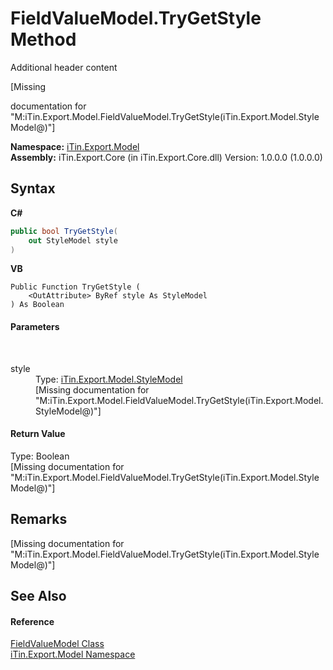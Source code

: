 # FieldValueModel.TryGetStyle Method 
Additional header content 

\[Missing <summary> documentation for "M:iTin.Export.Model.FieldValueModel.TryGetStyle(iTin.Export.Model.StyleModel@)"\]

**Namespace:**&nbsp;<a href="ef57ffcc-e95e-b212-5a46-9aa6f5a3511f">iTin.Export.Model</a><br />**Assembly:**&nbsp;iTin.Export.Core (in iTin.Export.Core.dll) Version: 1.0.0.0 (1.0.0.0)

## Syntax

**C#**<br />
``` C#
public bool TryGetStyle(
	out StyleModel style
)
```

**VB**<br />
``` VB
Public Function TryGetStyle ( 
	<OutAttribute> ByRef style As StyleModel
) As Boolean
```


#### Parameters
&nbsp;<dl><dt>style</dt><dd>Type: <a href="baeb266c-8597-5b32-68a5-12c1b3e5d907">iTin.Export.Model.StyleModel</a><br />\[Missing <param name="style"/> documentation for "M:iTin.Export.Model.FieldValueModel.TryGetStyle(iTin.Export.Model.StyleModel@)"\]</dd></dl>

#### Return Value
Type: Boolean<br />\[Missing <returns> documentation for "M:iTin.Export.Model.FieldValueModel.TryGetStyle(iTin.Export.Model.StyleModel@)"\]

## Remarks
\[Missing <remarks> documentation for "M:iTin.Export.Model.FieldValueModel.TryGetStyle(iTin.Export.Model.StyleModel@)"\]

## See Also


#### Reference
<a href="9472650e-8fa1-90e8-0f39-351075c9eda1">FieldValueModel Class</a><br /><a href="ef57ffcc-e95e-b212-5a46-9aa6f5a3511f">iTin.Export.Model Namespace</a><br />